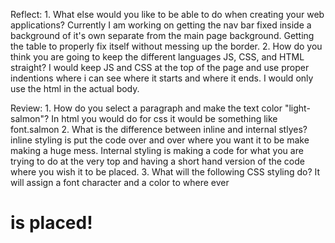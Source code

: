 Reflect:
        1. What else would you like to be able to do when creating your web applications? Currently I am working on getting the nav bar fixed inside a background of it's own separate from the main page background. Getting the table to properly fix itself without messing up the border.
        2. How do you think you are going to keep the different languages JS, CSS, and HTML straight? I would keep JS and CSS at the top of the page and use proper indentions where i can see where it starts and where it ends. I would only use the html in the actual body.

Review:
       1. How do you select a paragraph and make the text color "light-salmon"? In html you would do <!-- <font color="light salmon"></font> --> for css it would be something like font.salmon <!-- {font color="light salmon"}; <font class="salmon">-->
       2. What is the difference between inline and internal stlyes? inline styling is put the code over and over where you want it to be make making a huge mess. Internal styling is making a code for what you are trying to do at the very top and having a short hand version of the code where you wish it to be placed.
       3. What will the following CSS styling do?
        <!--  h1 {
                 font-family:"Comic Sans MS";
                 background-color:chartrues;
          } -->
          It will assign a font character and a color to where ever <h1> is placed!
